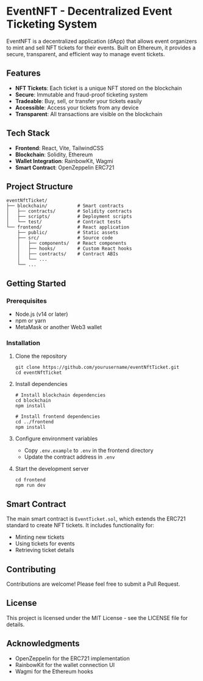 # EventNFT - Decentralized Event Ticketing System

EventNFT is a decentralized application (dApp) that allows event organizers to mint and sell NFT tickets for their events. Built on Ethereum, it provides a secure, transparent, and efficient way to manage event tickets.

## Features

- **NFT Tickets**: Each ticket is a unique NFT stored on the blockchain
- **Secure**: Immutable and fraud-proof ticketing system
- **Tradeable**: Buy, sell, or transfer your tickets easily
- **Accessible**: Access your tickets from any device
- **Transparent**: All transactions are visible on the blockchain

## Tech Stack

- **Frontend**: React, Vite, TailwindCSS
- **Blockchain**: Solidity, Ethereum
- **Wallet Integration**: RainbowKit, Wagmi
- **Smart Contract**: OpenZeppelin ERC721

## Project Structure

```
eventNftTicket/
├── blockchain/           # Smart contracts
│   ├── contracts/        # Solidity contracts
│   ├── scripts/          # Deployment scripts
│   └── test/             # Contract tests
└── frontend/             # React application
    ├── public/           # Static assets
    ├── src/              # Source code
    │   ├── components/   # React components
    │   ├── hooks/        # Custom React hooks
    │   ├── contracts/    # Contract ABIs
    │   └── ...
    └── ...
```

## Getting Started

### Prerequisites

- Node.js (v14 or later)
- npm or yarn
- MetaMask or another Web3 wallet

### Installation

1. Clone the repository
   ```
   git clone https://github.com/yourusername/eventNftTicket.git
   cd eventNftTicket
   ```

2. Install dependencies
   ```
   # Install blockchain dependencies
   cd blockchain
   npm install

   # Install frontend dependencies
   cd ../frontend
   npm install
   ```

3. Configure environment variables
   - Copy `.env.example` to `.env` in the frontend directory
   - Update the contract address in `.env`

4. Start the development server
   ```
   cd frontend
   npm run dev
   ```

## Smart Contract

The main smart contract is `EventTicket.sol`, which extends the ERC721 standard to create NFT tickets. It includes functionality for:

- Minting new tickets
- Using tickets for events
- Retrieving ticket details

## Contributing

Contributions are welcome! Please feel free to submit a Pull Request.

## License

This project is licensed under the MIT License - see the LICENSE file for details.

## Acknowledgments

- OpenZeppelin for the ERC721 implementation
- RainbowKit for the wallet connection UI
- Wagmi for the Ethereum hooks 